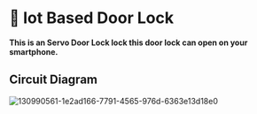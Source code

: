# 🚀 Iot Based Door Lock
**This is an Servo Door Lock lock this door lock can open on your smartphone.**
## Circuit Diagram
![130990561-1e2ad166-7791-4565-976d-6363e13d18e0](https://user-images.githubusercontent.com/62868878/131226240-2cf29e28-1897-431c-bc00-c8f80279d162.png)



